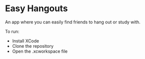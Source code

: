 # Easy Hangouts
An app where you can easily find friends to hang out or study with.

To run:
* Install XCode
* Clone the repository
* Open the .xcworkspace file
